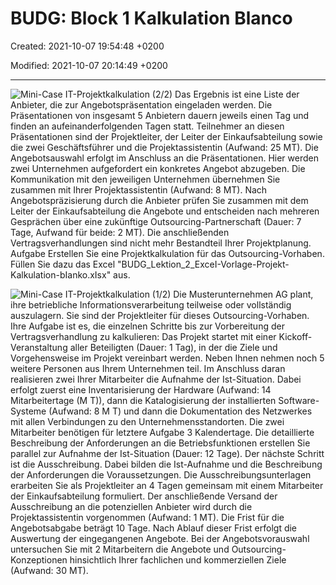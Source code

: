 # BUDG: Block 1 Kalkulation Blanco 

Created: 2021-10-07 19:54:48 +0200

Modified: 2021-10-07 20:14:49 +0200

---

![Mini-Case IT-Projektkalkulation (2/2) Das Ergebnis ist eine Liste der Anbieter, die zur Angebotspräsentation eingeladen werden. Die Präsentationen von insgesamt 5 Anbietern dauern jeweils einen Tag und finden an aufeinanderfolgenden Tagen statt. Teilnehmer an diesen Präsentationen sind der Projektleiter, der Leiter der Einkaufsabteilung sowie die zwei Geschäftsführer und die Projektassistentin (Aufwand: 25 MT). Die Angebotsauswahl erfolgt im Anschluss an die Präsentationen. Hier werden zwei Unternehmen aufgefordert ein konkretes Angebot abzugeben. Die Kommunikation mit den jeweiligen Unternehmen übernehmen Sie zusammen mit Ihrer Projektassistentin (Aufwand: 8 MT). Nach Angebotspräzisierung durch die Anbieter prüfen Sie zusammen mit dem Leiter der Einkaufsabteilung die Angebote und entscheiden nach mehreren Gesprächen über eine zukünftige Outsourcing-Partnerschaft (Dauer: 7 Tage, Aufwand für beide: 2 MT). Die anschließenden Vertragsverhandlungen sind nicht mehr Bestandteil Ihrer Projektplanung. Aufgabe Erstellen Sie eine Projektkalkulation für das Outsourcing-Vorhaben. Füllen Sie dazu das Excel "BUDG_Lektion_2_ExceI-Vorlage-Projekt-Kalkulation-bIanko.xIsx" aus. ](../../media/S1_04_BUDG_Budgetierung-BUDG--Block-1-Kalkulation-Blanco-image1.png)

![Mini-Case IT-Projektkalkulation (1/2) Die Musterunternehmen AG plant, ihre betriebliche Informationsverarbeitung teilweise oder vollständig auszulagern. Sie sind der Projektleiter für dieses Outsourcing-Vorhaben. Ihre Aufgabe ist es, die einzelnen Schritte bis zur Vorbereitung der Vertragsverhandlung zu kalkulieren: Das Projekt startet mit einer Kickoff-Veranstaltung aller Beteiligten (Dauer: 1 Tag), in der die Ziele und Vorgehensweise im Projekt vereinbart werden. Neben Ihnen nehmen noch 5 weitere Personen aus Ihrem Unternehmen teil. Im Anschluss daran realisieren zwei Ihrer Mitarbeiter die Aufnahme der Ist-Situation. Dabei erfolgt zuerst eine Inventarisierung der Hardware (Aufwand: 14 Mitarbeitertage (M T)), dann die Katalogisierung der installierten Software-Systeme (Aufwand: 8 M T) und dann die Dokumentation des Netzwerkes mit allen Verbindungen zu den Unternehmensstandorten. Die zwei Mitarbeiter benötigen für letztere Aufgabe 3 Kalendertage. Die detaillierte Beschreibung der Anforderungen an die Betriebsfunktionen erstellen Sie parallel zur Aufnahme der Ist-Situation (Dauer: 12 Tage). Der nächste Schritt ist die Ausschreibung. Dabei bilden die Ist-Aufnahme und die Beschreibung der Anforderungen die Voraussetzungen. Die Ausschreibungsunterlagen erarbeiten Sie als Projektleiter an 4 Tagen gemeinsam mit einem Mitarbeiter der Einkaufsabteilung formuliert. Der anschließende Versand der Ausschreibung an die potenziellen Anbieter wird durch die Projektassistentin vorgenommen (Aufwand: 1 MT). Die Frist für die Angebotsabgabe beträgt 10 Tage. Nach Ablauf dieser Frist erfolgt die Auswertung der eingegangenen Angebote. Bei der Angebotsvorauswahl untersuchen Sie mit 2 Mitarbeitern die Angebote und Outsourcing-Konzeptionen hinsichtlich Ihrer fachlichen und kommerziellen Ziele (Aufwand: 30 MT). ](../../media/S1_04_BUDG_Budgetierung-BUDG--Block-1-Kalkulation-Blanco-image17.png)



























